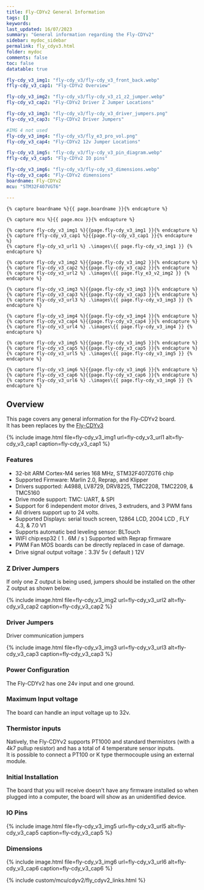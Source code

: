 ```yaml
---
title: Fly-CDYv2 General Information
tags: []
keywords: 
last_updated: 16/07/2023
summary: "General information regarding the Fly-CDYv2"
sidebar: mydoc_sidebar
permalink: fly_cdyv3.html
folder: mydoc
comments: false
toc: false
datatable: true

fly-cdy_v3_img1: "fly-cdy_v3/fly-cdy_v3_front_back.webp"
ffly-cdy_v3_cap1: "Fly-CDYv2 Overview"

fly-cdy_v3_img2: "fly-cdy_v3/fly-cdy_v3_z1_z2_jumper.webp"
fly-cdy_v3_cap2: "Fly-CDYv2 Driver Z Jumper Locations"

fly-cdy_v3_img3: "fly-cdy_v3/fly-cdy_v3_driver_jumpers.png"
fly-cdy_v3_cap3: "Fly-CDYv2 Driver Jumpers"

#IMG 4 not used
fly-cdy_v3_img4: "fly-cdy_v3/fly_e3_pro_vol.png"
fly-cdy_v3_cap4: "Fly-CDYv2 12v Jumper Locations"

fly-cdy_v3_img5: "fly-cdy_v3/fly-cdy_v3_pin_diagram.webp"
ffly-cdy_v3_cap5: "Fly-CDYv2 IO pins"

fly-cdy_v3_img6: "fly-cdy_v3/fly-cdy_v3_dimensions.webp"
fly-cdy_v3_cap6: "Fly-CDYv2 dimensions"
boardname: Fly-CDYv2
mcu: "STM32F407VGT6"

---
```


    {% capture boardname %}{{ page.boardname }}{% endcapture %}

    {% capture mcu %}{{ page.mcu }}{% endcapture %}

    {% capture fly-cdy_v3_img1 %}{{page.fly-cdy_v3_img1 }}{% endcapture %}
    {% capture ffly-cdy_v3_cap1 %}{{page.fly-cdy_v3_cap1 }}{% endcapture %}
    {% capture fly-cdy_v3_url1 %} .\images\{{ page.fly-cdy_v3_img1 }} {% endcapture %}

    {% capture fly-cdy_v3_img2 %}{{page.fly-cdy_v3_img2 }}{% endcapture %}
    {% capture fly-cdy_v3_cap2 %}{{page.fly-cdy_v3_cap2 }}{% endcapture %}
    {% capture fly-cdy_v3_url2 %} .\images\{{ page.fly_e3_v2_img2 }} {% endcapture %}

    {% capture fly-cdy_v3_img3 %}{{page.fly-cdy_v3_img3 }}{% endcapture %}
    {% capture fly-cdy_v3_cap3 %}{{page.fly-cdy_v3_cap3 }}{% endcapture %}
    {% capture fly-cdy_v3_url3 %} .\images\{{ page.fly-cdy_v3_img3 }} {% endcapture %}

    {% capture fly-cdy_v3_img4 %}{{page.fly-cdy_v3_img4 }}{% endcapture %}
    {% capture fly-cdy_v3_cap4 %}{{page.fly-cdy_v3_cap4 }}{% endcapture %}
    {% capture fly-cdy_v3_url4 %} .\images\{{ page.fly-cdy_v3_img4 }} {% endcapture %}

    {% capture fly-cdy_v3_img5 %}{{page.fly-cdy_v3_img5 }}{% endcapture %}
    {% capture fly-cdy_v3_cap5 %}{{page.fly-cdy_v3_cap5 }}{% endcapture %}
    {% capture fly-cdy_v3_url5 %} .\images\{{ page.fly-cdy_v3_img5 }} {% endcapture %}

    {% capture fly-cdy_v3_img6 %}{{page.fly-cdy_v3_img6 }}{% endcapture %}
    {% capture fly-cdy_v3_cap6 %}{{page.fly-cdy_v3_cap6 }}{% endcapture %}
    {% capture fly-cdy_v3_url6 %} .\images\{{ page.fly-cdy_v3_img6 }} {% endcapture %}    

## Overview

This page covers any general information for the Fly-CDYv2 board.  
It has been replaces by the [Fly-CDYv3](./fly_cdyv3.html)

{% 
include image.html 
file=fly-cdy_v3_img1
url=fly-cdy_v3_url1
alt=fly-cdy_v3_cap1
caption=fly-cdy_v3_cap1
%}

### Features

 - 32-bit ARM Cortex-M4 series 168 MHz, STM32F407ZGT6 chip
 - Supported Firmware: Marlin 2.0, Reprap, and Klipper
 - Drivers supported: A4988, LV8729, DRV8225, TMC2208, TMC2209, & TMC5160
 - Drive mode support: TMC: UART, & SPI
 - Support for 6 independent motor drives, 3 extruders, and 3 PWM fans
 - All drivers support up to 24 volts.
 - Supported Displays: serial touch screen, 12864 LCD, 2004 LCD , FLY 4.3, & 7.0 V1
 - Supports automatic bed leveling sensor: BLTouch
 - WIFI chip:esp32 ( 1 . 6M / s ) Supported with Reprap firmware
 - PWM Fan MOS boards can be directly replaced in case of damage.
 - Drive signal output voltage：3.3V 5v ( default ) 12V
 
### Z Driver Jumpers

If only one Z output is being used, jumpers should be installed on the other Z output as shown below.

{% 
include image.html 
file=fly-cdy_v3_img2
url=fly-cdy_v3_url2
alt=fly-cdy_v3_cap2
caption=fly-cdy_v3_cap2
%}

### Driver Jumpers

Driver communication jumpers

{% 
include image.html 
file=fly-cdy_v3_img3
url=fly-cdy_v3_url3
alt=fly-cdy_v3_cap3
caption=fly-cdy_v3_cap3
%}

### Power Configuration

The Fly-CDYv2 has one 24v input and one ground. 

### Maximum Input voltage

The board can handle an input voltage up to 32v.

### Thermistor inputs

Natively, the Fly-CDYv2 supports PT1000 and standard thermistors (with a 4k7 pullup resistor) and has a total of 4 temperature sensor inputs.  
It is possible to connect a PT100 or K type thermocouple using an external module.  

### Initial Installation

The board that you will receive doesn't have any firmware installed so when plugged into a computer, the board will show as an unidentified device.

### IO Pins

{% 
include image.html 
file=fly-cdy_v3_img5
url=fly-cdy_v3_url5
alt=fly-cdy_v3_cap5
caption=fly-cdy_v3_cap5
%}

### Dimensions

{% 
include image.html 
file=fly-cdy_v3_img6
url=fly-cdy_v3_url6
alt=fly-cdy_v3_cap6
caption=fly-cdy_v3_cap6
%}

{% include custom/mcu/cdyv2/fly_cdyv2_links.html %}